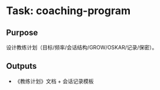 # Task: coaching-program

## Purpose

设计教练计划（目标/频率/会话结构/GROW/OSKAR/记录/保密）。

## Outputs

- 《教练计划》文档 + 会话记录模板
